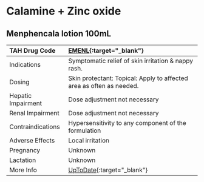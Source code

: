 # Calamine + Zinc oxide

## Menphencala lotion 100mL

| TAH Drug Code      | [EMENL](https://www.tahsda.org.tw/drugs/hissearch.php?drug_code=EMENL){:target="_blank"}                 |
|:-------------------|:---------------------------------------------------------------------------------------------------------|
| Indications        | Symptomatic relief of skin irritation & nappy rash.                                                      |
| Dosing             | Skin protectant: Topical: Apply to affected area as often as needed.                                     |
| Hepatic Impairment | Dose adjustment not necessary                                                                            |
| Renal Impairment   | Dose adjustment not necessary                                                                            |
| Contraindications  | Hypersensitivity to any component of the formulation                                                     |
| Adverse Effects    | Local irritation                                                                                         |
| Pregnancy          | Unknown                                                                                                  |
| Lactation          | Unknown                                                                                                  |
| More Info          | [UpToDate](https://www.uptodate.com/contents/calamine-and-zinc-oxide-drug-information){:target="_blank"} |

